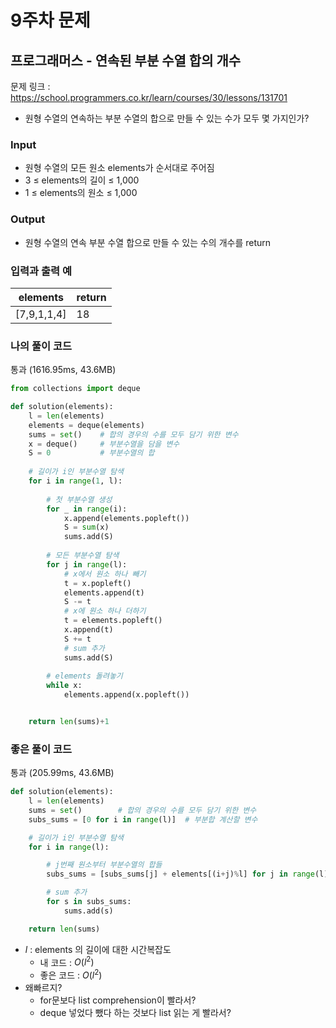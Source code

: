 # 9주차 문제

## 프로그래머스 - 연속된 부분 수열 합의 개수
문제 링크 : https://school.programmers.co.kr/learn/courses/30/lessons/131701<br>
- 원형 수열의 연속하는 부분 수열의 합으로 만들 수 있는 수가 모두 몇 가지인가? 

### **Input**
- 원형 수열의 모든 원소 elements가 순서대로 주어짐
- 3 ≤ elements의 길이 ≤ 1,000
- 1 ≤ elements의 원소 ≤ 1,000


### **Output**
-  원형 수열의 연속 부분 수열 합으로 만들 수 있는 수의 개수를 return
 

### **입력과 출력 예**
| elements | return |
|----------|--------|
| [7,9,1,1,4] | 18 |


### **나의 풀이 코드**
통과 (1616.95ms, 43.6MB)
```python
from collections import deque

def solution(elements):
    l = len(elements)
    elements = deque(elements)
    sums = set()    # 합의 경우의 수를 모두 담기 위한 변수
    x = deque()     # 부분수열을 담을 변수
    S = 0           # 부분수열의 합
    
    # 길이가 i인 부분수열 탐색
    for i in range(1, l):
        
        # 첫 부분수열 생성
        for _ in range(i):
            x.append(elements.popleft())
            S = sum(x)
            sums.add(S)
        
        # 모든 부분수열 탐색
        for j in range(l):
            # x에서 원소 하나 빼기
            t = x.popleft()
            elements.append(t)
            S -= t
            # x에 원소 하나 더하기
            t = elements.popleft()
            x.append(t)
            S += t
            # sum 추가
            sums.add(S)
        
        # elements 돌려놓기
        while x:
            elements.append(x.popleft())


    return len(sums)+1
```

### **좋은 풀이 코드**
통과 (205.99ms, 43.6MB)
```python
def solution(elements):
    l = len(elements)   
    sums = set()        # 합의 경우의 수를 모두 담기 위한 변수
    subs_sums = [0 for i in range(l)]  # 부분합 계산할 변수

    # 길이가 i인 부분수열 탐색
    for i in range(l):

        # j번째 원소부터 부분수열의 합들
        subs_sums = [subs_sums[j] + elements[(i+j)%l] for j in range(l)]

        # sum 추가
        for s in subs_sums:
            sums.add(s)

    return len(sums)
```

- $l$ : elements 의 길이에 대한 시간복잡도
  - 내 코드 :  $O(l^2)$
  - 좋은 코드 : $O(l^2)$ 
- 왜빠르지? 
  - for문보다 list comprehension이 빨라서?
  - deque 넣었다 뺐다 하는 것보다 list 읽는 게 빨라서? 